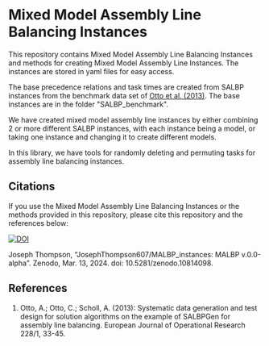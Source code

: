 # Mixed Model Assembly Line Balancing Instances

This repository contains Mixed Model Assembly Line Balancing Instances and methods for creating Mixed Model Assembly Line Instances.
The instances are stored in yaml files for easy access.

The base precedence relations and task times are created from SALBP instances from the benchmark data set of [Otto et al. (2013)](https://assembly-line-balancing.de/salbp/benchmark-data-sets-2013/). The base instances are in the folder "SALBP_benchmark".

We have created mixed model assembly line instances by either combining 2 or more different SALBP instances, with each instance being a model, or taking one instance and changing it to create different models.

In this library, we have tools for randomly deleting and permuting tasks for assembly line balancing instances.

## Citations

If you use the Mixed Model Assembly Line Balancing Instances or the methods provided in this repository, please cite this repository and the references below:

[![DOI](https://zenodo.org/badge/DOI/10.5281/zenodo.10814098.svg)](https://doi.org/10.5281/zenodo.10814098)

Joseph Thompson, “JosephThompson607/MALBP_instances: MALBP v.0.0-alpha”. Zenodo, Mar. 13, 2024. doi: 10.5281/zenodo.10814098.

## References

1. Otto, A.; Otto, C.; Scholl, A. (2013): Systematic data generation and test design for solution algorithms on the example of SALBPGen for assembly line balancing. European Journal of Operational Research 228/1, 33-45.
